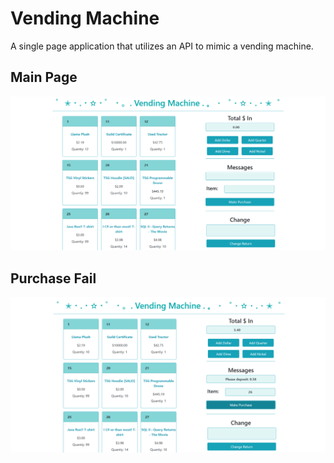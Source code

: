 # Vending Machine
A single page application that utilizes an API to mimic a vending machine.

## Main Page
![Main Page](https://github.com/tedecast/Vending-Machine/blob/main/Screenshots/vending_main.png?raw=true)

## Purchase Fail
![Purchase Fail](https://github.com/tedecast/Vending-Machine/blob/main/Screenshots/vending_purchase.png?raw=true)

